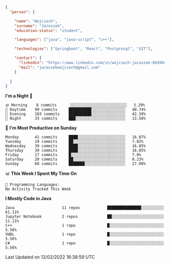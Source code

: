 ````json
{
  "person": {

    "name": "Wojciech",
    "surname": "Jacoszek",
    "education-status": "student",

    "languages": ["java", "java-script", "c++"],

    "technologies": ["Springboot", "React", "Postgresql", "GIT"],

    "contact": {
      "linkedin": "https://www.linkedin.com/in/wojciech-jacoszek-8b930a209",
      "mail": "jacoszekwojciech@gmail.com"
    }
    
  }
}
```` 

<!--START_SECTION:waka-->
**I'm a Night 🦉** 

```text
🌞 Morning    8 commits      ░░░░░░░░░░░░░░░░░░░░░░░░░   3.29% 
🌆 Daytime    99 commits     ██████████░░░░░░░░░░░░░░░   40.74% 
🌃 Evening    103 commits    ██████████░░░░░░░░░░░░░░░   42.39% 
🌙 Night      33 commits     ███░░░░░░░░░░░░░░░░░░░░░░   13.58%

```
📅 **I'm Most Productive on Sunday** 

```text
Monday       41 commits     ████░░░░░░░░░░░░░░░░░░░░░   16.87% 
Tuesday      19 commits     ██░░░░░░░░░░░░░░░░░░░░░░░   7.82% 
Wednesday    39 commits     ████░░░░░░░░░░░░░░░░░░░░░   16.05% 
Thursday     39 commits     ████░░░░░░░░░░░░░░░░░░░░░   16.05% 
Friday       17 commits     █░░░░░░░░░░░░░░░░░░░░░░░░   7.0% 
Saturday     20 commits     ██░░░░░░░░░░░░░░░░░░░░░░░   8.23% 
Sunday       68 commits     ███████░░░░░░░░░░░░░░░░░░   27.98%

```


📊 **This Week I Spent My Time On** 

```text
💬 Programming Languages: 
No Activity Tracked This Week

```

**I Mostly Code in Java** 

```text
Java                     11 repos            ███████████████░░░░░░░░░░   61.11% 
Jupyter Notebook         2 repos             ██░░░░░░░░░░░░░░░░░░░░░░░   11.11% 
C++                      1 repo              █░░░░░░░░░░░░░░░░░░░░░░░░   5.56% 
VHDL                     1 repo              █░░░░░░░░░░░░░░░░░░░░░░░░   5.56% 
C#                       1 repo              █░░░░░░░░░░░░░░░░░░░░░░░░   5.56%

```



 Last Updated on 12/02/2022 18:38:59 UTC
<!--END_SECTION:waka-->

